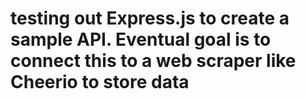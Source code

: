 # testing out Express.js to create a sample API. Eventual goal is to connect this to a web scraper like Cheerio to store data